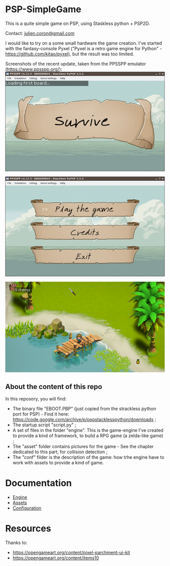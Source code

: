 # PSP-SimpleGame
This is a quite simple game on PSP, using Staskless python + PSP2D.

Contact: julien.coron@gmail.com

I would like to try on a some small hardware the game creation. I've started with the fantasy-console Pyxel ("Pyxel is a retro game engine for Python" - https://github.com/kitao/pyxel), but the result was too limited.

Screenshots of the recent update, taken from the PPSSPP emulator (https://www.ppsspp.org/):
![screenshot](documentation/screenshot-01.png "Recent screenshot #1")

![screenshot](documentation/screenshot-02.png "Recent screenshot #2")

![screenshot](documentation/screenshot-03.png "Recent screenshot #3")


## About the content of this repo
In this reposory, you will find:
* The binary file "EBOOT.PBP" (just copied from the strackless python port for PSP) - Find it here: https://code.google.com/archive/p/pspstacklesspython/downloads ;
* The startup script "script.py" ;
* A set of files in the folder "engine". This is the game-engine I've created to provide a kind of framework, to build a RPG game (a zelda-like game) ;
* The "asset" folder contains pictures for the game - See the chapter dedicated to this part, for collision detection ;
* The "conf" filder is the description of the game: how trhe engine have to work with assets to provide a kind of game.

# Documentation
- [Engine](documentation/engine.md)
- [Assets](documentation/assets.md)
- [Configuration](documentation/configuration.md)

# Resources
Thanks to:
- https://opengameart.org/content/pixel-parchment-ui-kit
- https://opengameart.org/content/items10
